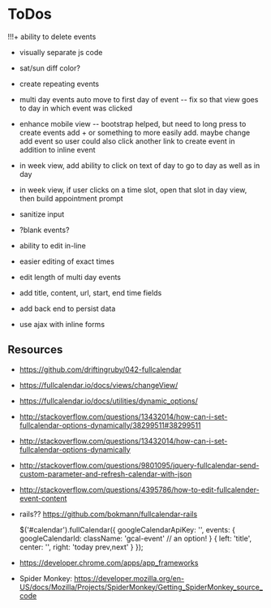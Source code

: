 # ToDos
!!!+ ability to delete events
+ visually separate js code
+ sat/sun diff color?
+ create repeating events

+ multi day events auto move to first day of event -- fix so that view goes to day in which event was clicked

+ enhance mobile view -- bootstrap helped, but need to long press to create events
  add + or something to more easily add. maybe change add event so user could also
  click another link to create event in addition to inline event

+ in week view, add ability to click on text of day to go to day as well as in day
+ in week view, if user clicks on a time slot, open that slot in day view, then
  build appointment prompt
+ sanitize input
+ ?blank events?
+ ability to edit in-line
+ easier editing of exact times
+ edit length of multi day events
+ add title, content, url, start, end time fields
+ add back end to persist data
+ use ajax with inline forms



## Resources
+ https://github.com/driftingruby/042-fullcalendar
+ https://fullcalendar.io/docs/views/changeView/
+ https://fullcalendar.io/docs/utilities/dynamic_options/
+ http://stackoverflow.com/questions/13432014/how-can-i-set-fullcalendar-options-dynamically/38299511#38299511
+ http://stackoverflow.com/questions/13432014/how-can-i-set-fullcalendar-options-dynamically
+ http://stackoverflow.com/questions/9801095/jquery-fullcalendar-send-custom-parameter-and-refresh-calendar-with-json
+ http://stackoverflow.com/questions/4395786/how-to-edit-fullcalender-event-content

+ rails?? https://github.com/bokmann/fullcalendar-rails


  $('#calendar').fullCalendar({
      googleCalendarApiKey: '',
      events: {
          googleCalendarId:
          className: 'gcal-event' // an option!
      }
      {
        left:   'title',
        center: '',
        right:  'today prev,next'
      }
  });

+ https://developer.chrome.com/apps/app_frameworks
+ Spider Monkey: https://developer.mozilla.org/en-US/docs/Mozilla/Projects/SpiderMonkey/Getting_SpiderMonkey_source_code

